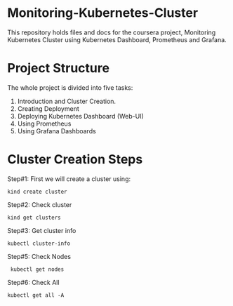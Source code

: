 # Monitoring-Kubernetes-Cluster
This repository holds files and docs for the coursera project, Monitoring Kubernetes Cluster using Kubernetes Dashboard, Prometheus and Grafana.  

# Project Structure
The whole project is divided into five tasks:

1. Introduction and Cluster Creation.
2. Creating Deployment
3. Deploying Kubernetes Dashboard (Web-UI)
4. Using Prometheus 
5. Using Grafana Dashboards

# Cluster Creation Steps

Step#1: First we will create a cluster using:

`kind create cluster`

Step#2: Check cluster 

`kind get clusters`

Step#3: Get cluster info

`kubectl cluster-info`

Step#5: Check Nodes

` kubectl get nodes`

Step#6: Check All

`kubectl get all -A`
